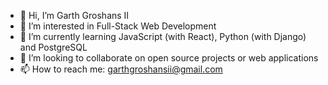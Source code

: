 - 👋 Hi, I’m Garth Groshans II
- 👀 I’m interested in Full-Stack Web Development
- 🌱 I’m currently learning JavaScript (with React), Python (with Django) and PostgreSQL
- 💞️ I’m looking to collaborate on open source projects or web applications
- 📫 How to reach me: garthgroshansii@gmail.com

<!---
ggroshansii/ggroshansii is a ✨ special ✨ repository because its `README.md` (this file) appears on your GitHub profile.
You can click the Preview link to take a look at your changes.
--->
